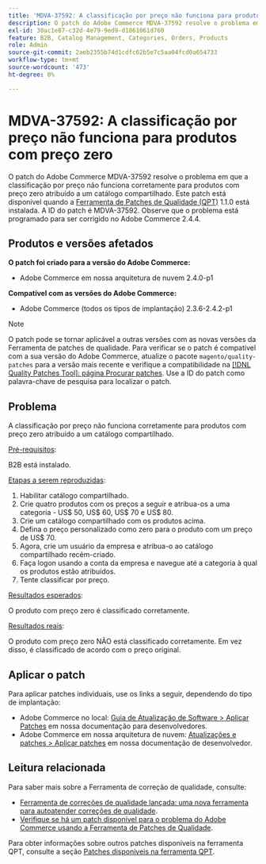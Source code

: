 ```yaml
---
title: 'MDVA-37592: A classificação por preço não funciona para produtos com preço zero'
description: O patch do Adobe Commerce MDVA-37592 resolve o problema em que a classificação por preço não funciona corretamente para produtos com preço zero atribuído a um catálogo compartilhado. Este patch está disponível quando a [Ferramenta de correções de qualidade (QPT)](/help/announcements/adobe-commerce-announcements/magento-quality-patches-released-new-tool-to-self-serve-quality-patches.md) 1.1.0 está instalada. A ID do patch é MDVA-37592. Observe que o problema está programado para ser corrigido no Adobe Commerce 2.4.4.
exl-id: 30ac1e87-c32d-4e79-9ed9-d1861061d760
feature: B2B, Catalog Management, Categories, Orders, Products
role: Admin
source-git-commit: 2aeb2355b74d1cdfc62b5e7c5aa04fcd0a654733
workflow-type: tm+mt
source-wordcount: '473'
ht-degree: 0%

---
```


# MDVA-37592: A classificação por preço não funciona para produtos com preço zero

O patch do Adobe Commerce MDVA-37592 resolve o problema em que a classificação por preço não funciona corretamente para produtos com preço zero atribuído a um catálogo compartilhado. Este patch está disponível quando a [Ferramenta de Patches de Qualidade (QPT)](/help/announcements/adobe-commerce-announcements/magento-quality-patches-released-new-tool-to-self-serve-quality-patches.md) 1.1.0 está instalada. A ID do patch é MDVA-37592. Observe que o problema está programado para ser corrigido no Adobe Commerce 2.4.4.

## Produtos e versões afetados

**O patch foi criado para a versão do Adobe Commerce:**

* Adobe Commerce em nossa arquitetura de nuvem 2.4.0-p1

**Compatível com as versões do Adobe Commerce:**

* Adobe Commerce (todos os tipos de implantação) 2.3.6-2.4.2-p1

>[!NOTE]
>
>O patch pode se tornar aplicável a outras versões com as novas versões da Ferramenta de patches de qualidade. Para verificar se o patch é compatível com a sua versão do Adobe Commerce, atualize o pacote `magento/quality-patches` para a versão mais recente e verifique a compatibilidade na [[!DNL Quality Patches Tool]: página Procurar patches](https://experienceleague.adobe.com/tools/commerce-quality-patches/index.html?lang=pt-BR). Use a ID do patch como palavra-chave de pesquisa para localizar o patch.

## Problema

A classificação por preço não funciona corretamente para produtos com preço zero atribuído a um catálogo compartilhado.

<u>Pré-requisitos</u>:

B2B está instalado.

<u>Etapas a serem reproduzidas</u>:

1. Habilitar catálogo compartilhado.
1. Crie quatro produtos com os preços a seguir e atribua-os a uma categoria - US$ 50, US$ 60, US$ 70 e US$ 80.
1. Crie um catálogo compartilhado com os produtos acima.
1. Defina o preço personalizado como zero para o produto com um preço de US$ 70.
1. Agora, crie um usuário da empresa e atribua-o ao catálogo compartilhado recém-criado.
1. Faça logon usando a conta da empresa e navegue até a categoria à qual os produtos estão atribuídos.
1. Tente classificar por preço.

<u>Resultados esperados</u>:

O produto com preço zero é classificado corretamente.

<u>Resultados reais</u>:

O produto com preço zero NÃO está classificado corretamente. Em vez disso, é classificado de acordo com o preço original.

## Aplicar o patch

Para aplicar patches individuais, use os links a seguir, dependendo do tipo de implantação:

* Adobe Commerce no local: [Guia de Atualização de Software > Aplicar Patches](https://experienceleague.adobe.com/pt-br/docs/commerce-operations/tools/quality-patches-tool/usage) em nossa documentação para desenvolvedores.
* Adobe Commerce em nossa arquitetura de nuvem: [Atualizações e patches > Aplicar patches](https://experienceleague.adobe.com/pt-br/docs/commerce-cloud-service/user-guide/develop/upgrade/apply-patches) em nossa documentação de desenvolvedor.

## Leitura relacionada

Para saber mais sobre a Ferramenta de correção de qualidade, consulte:

* [Ferramenta de correções de qualidade lançada: uma nova ferramenta para autoatender correções de qualidade](/help/announcements/adobe-commerce-announcements/magento-quality-patches-released-new-tool-to-self-serve-quality-patches.md).
* [Verifique se há um patch disponível para o problema do Adobe Commerce usando a Ferramenta de Patches de Qualidade](/help/support-tools/patches-available-in-qpt-tool/check-patch-for-magento-issue-with-magento-quality-patches.md).

Para obter informações sobre outros patches disponíveis na ferramenta QPT, consulte a seção [Patches disponíveis na ferramenta QPT](https://support.magento.com/hc/en-us/sections/360010506631-Patches-available-in-QPT-tool-).
